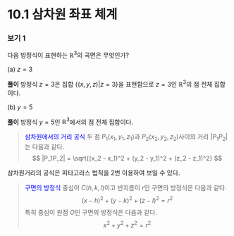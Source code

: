 # 10.1 삼차원 좌표 체계

### 보기 1

다음 방정식이 표현하는 $\mathbb{R}^3$의 곡면은 무엇인가?

(a) $z = 3$

**풀이**
방정식 $z = 3$은 집합 $\{(x, y, z)| z = 3\}$을 표현함으로 $z = 3$인 $\mathbb{R}^3$의 점 전체 집합이다.

(b) $y = 5$

**풀이**
방정식 $y = 5$인 $\mathbb{R}^3$에서의 점 전체 집합이다.

> <span style="color:blue"> 삼차원에서의 거리 공식 </span>
> 두 점 $P_1(x_1, y_1, z_1)$과 $P_2(x_2, y_2, z_2)$사이의 거리 $|P_1P_2|$는 다음과 같다.
> $$
|P_1P_2| = \sqrt{(x_2 - x_1)^2 + (y_2 - y_1)^2 + (z_2 - z_1)^2}
$$

삼차원거리의 공식은 피타고라스 법칙을 2번 이용하여 보일 수 있다.

> <span style="color:blue"> 구면의 방정식 </span>
> 중심이 $C(h, k, l)$이고 반지름이 $r$인 구면의 방정식은 다음과 같다. 
> $$
(x - h)^2 + (y - k)^2 + (z - l)^2 = r^2
$$
> 특히 중심이 원점 $O$인 구면의 방정식은 다음과 같다.
> $$
x^2 + y^2 + z^2 = r^2
$$

